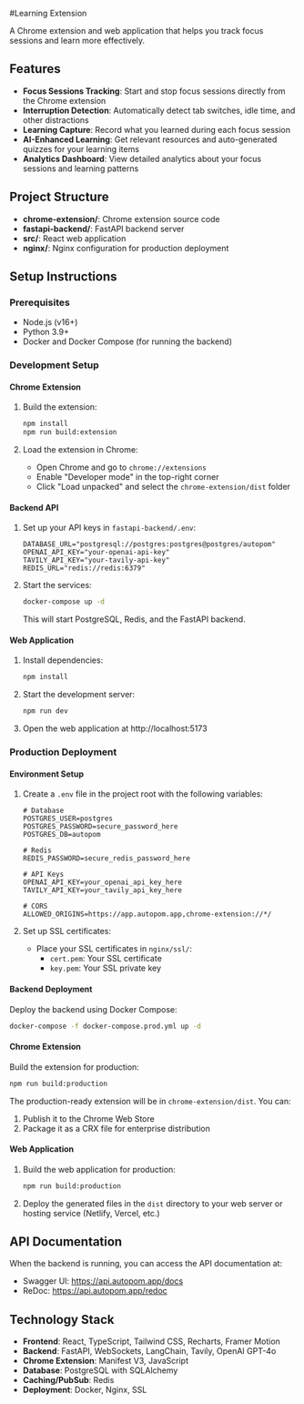 #Learning Extension

A Chrome extension and web application that helps you track focus sessions and learn more effectively.

## Features

- **Focus Sessions Tracking**: Start and stop focus sessions directly from the Chrome extension
- **Interruption Detection**: Automatically detect tab switches, idle time, and other distractions
- **Learning Capture**: Record what you learned during each focus session
- **AI-Enhanced Learning**: Get relevant resources and auto-generated quizzes for your learning items
- **Analytics Dashboard**: View detailed analytics about your focus sessions and learning patterns

## Project Structure

- **chrome-extension/**: Chrome extension source code
- **fastapi-backend/**: FastAPI backend server
- **src/**: React web application
- **nginx/**: Nginx configuration for production deployment

## Setup Instructions

### Prerequisites

- Node.js (v16+)
- Python 3.9+
- Docker and Docker Compose (for running the backend)

### Development Setup

#### Chrome Extension

1. Build the extension:
   ```bash
   npm install
   npm run build:extension
   ```

2. Load the extension in Chrome:
   - Open Chrome and go to `chrome://extensions`
   - Enable "Developer mode" in the top-right corner
   - Click "Load unpacked" and select the `chrome-extension/dist` folder

#### Backend API

1. Set up your API keys in `fastapi-backend/.env`:
   ```
   DATABASE_URL="postgresql://postgres:postgres@postgres/autopom"
   OPENAI_API_KEY="your-openai-api-key"
   TAVILY_API_KEY="your-tavily-api-key"
   REDIS_URL="redis://redis:6379"
   ```

2. Start the services:
   ```bash
   docker-compose up -d
   ```
   This will start PostgreSQL, Redis, and the FastAPI backend.

#### Web Application

1. Install dependencies:
   ```bash
   npm install
   ```

2. Start the development server:
   ```bash
   npm run dev
   ```

3. Open the web application at http://localhost:5173

### Production Deployment

#### Environment Setup

1. Create a `.env` file in the project root with the following variables:
   ```
   # Database
   POSTGRES_USER=postgres
   POSTGRES_PASSWORD=secure_password_here
   POSTGRES_DB=autopom
   
   # Redis
   REDIS_PASSWORD=secure_redis_password_here
   
   # API Keys
   OPENAI_API_KEY=your_openai_api_key_here
   TAVILY_API_KEY=your_tavily_api_key_here
   
   # CORS
   ALLOWED_ORIGINS=https://app.autopom.app,chrome-extension://*/
   ```

2. Set up SSL certificates:
   - Place your SSL certificates in `nginx/ssl/`:
     - `cert.pem`: Your SSL certificate
     - `key.pem`: Your SSL private key

#### Backend Deployment

Deploy the backend using Docker Compose:
```bash
docker-compose -f docker-compose.prod.yml up -d
```

#### Chrome Extension

Build the extension for production:
```bash
npm run build:production
```

The production-ready extension will be in `chrome-extension/dist`. You can:
1. Publish it to the Chrome Web Store
2. Package it as a CRX file for enterprise distribution

#### Web Application

1. Build the web application for production:
   ```bash
   npm run build:production
   ```

2. Deploy the generated files in the `dist` directory to your web server or hosting service (Netlify, Vercel, etc.)

## API Documentation

When the backend is running, you can access the API documentation at:
- Swagger UI: https://api.autopom.app/docs
- ReDoc: https://api.autopom.app/redoc

## Technology Stack

- **Frontend**: React, TypeScript, Tailwind CSS, Recharts, Framer Motion
- **Backend**: FastAPI, WebSockets, LangChain, Tavily, OpenAI GPT-4o
- **Chrome Extension**: Manifest V3, JavaScript
- **Database**: PostgreSQL with SQLAlchemy
- **Caching/PubSub**: Redis
- **Deployment**: Docker, Nginx, SSL

